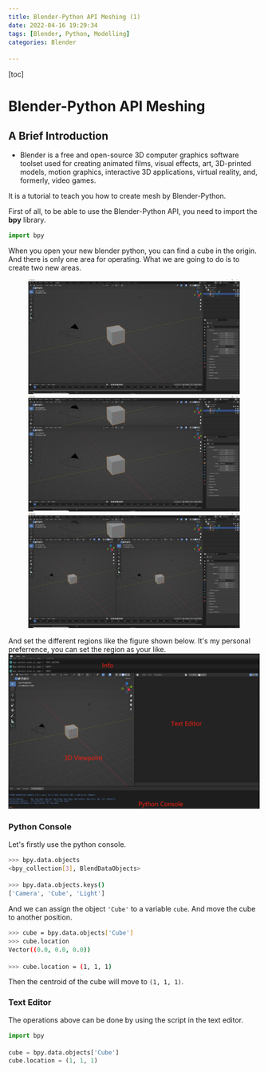 ```yaml
---
title: Blender-Python API Meshing (1)
date: 2022-04-16 19:29:34
tags: [Blender, Python, Modelling]
categories: Blender

---
```

[toc]
# Blender-Python API Meshing
## A Brief Introduction
- Blender is a free and open-source 3D computer graphics software toolset used for creating animated films, visual effects, art, 3D-printed models, motion graphics, interactive 3D applications, virtual reality, and, formerly, video games.
  
It is a tutorial to teach you how to create mesh by Blender-Python.

First of all, to be able to use the Blender-Python API, you need to import the **bpy** library.

```python
import bpy
```

When you open your new blender python, you can find a cube in the origin. And there is only one area for operating. What we are going to do is to create two new areas. 
<figure>
<img src = 'https://raw.githubusercontent.com/HuJacobJiabao/HuJacobJiabao.github.io/main/blog/source/img/1.jpg'>
<img src = 'https://raw.githubusercontent.com/HuJacobJiabao/HuJacobJiabao.github.io/main/blog/source/img/2.jpg'>
<img src = 'https://raw.githubusercontent.com/HuJacobJiabao/HuJacobJiabao.github.io/main/blog/source/img/3.jpg'>
</figure>
And set the different regions like the figure shown below. It's my personal preferrence, you can set the region as your like. 
<img src = 'https://raw.githubusercontent.com/HuJacobJiabao/HuJacobJiabao.github.io/main/blog/source/img/5.jpg'>

### Python Console
Let's firstly use the python console.
```bash
>>> bpy.data.objects
<bpy_collection[3], BlendDataObjects>

>>> bpy.data.objects.keys()
['Camera', 'Cube', 'Light']
```
And we can assign the object `'Cube'` to a variable `cube`. And move the cube to another position.
```bash
>>> cube = bpy.data.objects['Cube']
>>> cube.location
Vector((0.0, 0.0, 0.0))

>>> cube.location = (1, 1, 1)
```
Then the centroid of the cube will move to `(1, 1, 1)`.
### Text Editor
The operations above can be done by using the script in the text editor.
```python
import bpy

cube = bpy.data.objects['Cube']
cube.location = (1, 1, 1)
```
